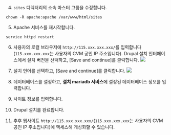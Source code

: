 
4. `sites` 디렉터리의 소속 마스터 그룹을 수정합니다.
```
chown -R apache:apache /var/www/html/sites
```
5. Apache 서비스를 재시작합니다.
```
service httpd restart
```
6. 사용자의 로컬 브라우저에 `http://115.xxx.xxx.xxx/`를 입력합니다(`115.xxx.xxx.xxx`는 사용자의 CVM 공인 IP 주소입니다). Drupal 설치 인터페이스에서 설치 버전을 선택하고, [Save and continue]를 클릭합니다.
![](https://main.qcloudimg.com/raw/f52af1bb9822ddefc1989df9a0a95e8c.png)
7. 설치 언어를 선택하고, [Save and continue]를 클릭합니다.
![](https://main.qcloudimg.com/raw/11a8f788ebd0595e6afdff936656c2cc.png)
8. 데이터베이스를 설정하고, **설치 mariadb 서비스**에 설정된 데이터베이스 정보를 입력합니다.

9. 사이트 정보를 입력합니다.
 
10. Drupal 설치를 완료합니다.

11. 추후 웹사이트 `http://115.xxx.xxx.xxx/`(`115.xxx.xxx.xxx`는 사용자의 CVM 공인 IP 주소입니다)에 액세스해 개성화할 수 있습니다.
